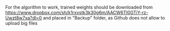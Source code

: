 For the algorithm to work, trained weights should be downloaded from https://www.dropbox.com/sh/k1rxvstk3k30g6m/AACW6TI0GTiY-rz-Uwzt8w7xa?dl=0 and placed in "Backup" folder, as Github does not allow to upload big files
